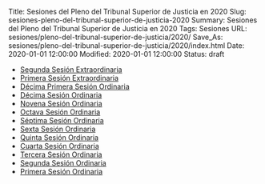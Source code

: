 Title: Sesiones del Pleno del Tribunal Superior de Justicia en 2020
Slug: sesiones-pleno-del-tribunal-superior-de-justicia-2020
Summary: Sesiones del Pleno del Tribunal Superior de Justicia en 2020
Tags: Sesiones
URL: sesiones/pleno-del-tribunal-superior-de-justicia/2020/
Save_As: sesiones/pleno-del-tribunal-superior-de-justicia/2020/index.html
Date: 2020-01-01 12:00:00
Modified: 2020-01-01 12:00:00
Status: draft

- [Segunda Sesión Extraordinaria](segunda-sesion-extraordinaria/)
- [Primera Sesión Extraordinaria](primera-sesion-extraordinaria/)
- [Décima Primera Sesión Ordinaria](decima-primera-sesion-ordinaria/)
- [Décima Sesión Ordinaria](decima-sesion-ordinaria/)
- [Novena Sesión Ordinaria](novena-sesion-ordinaria/)
- [Octava Sesión Ordinaria](octava-sesion-ordinaria/)
- [Séptima Sesión Ordinaria](septima-sesion-ordinaria/)
- [Sexta Sesión Ordinaria](sexta-sesion-ordinaria/)
- [Quinta Sesión Ordinaria](quinta-sesion-ordinaria/)
- [Cuarta Sesión Ordinaria](cuarta-sesion-ordinaria/)
- [Tercera Sesión Ordinaria](tercera-sesion-ordinaria/)
- [Segunda Sesión Ordinaria](segunda-sesion-ordinaria/)
- [Primera Sesión Ordinaria](primera-sesion-ordinaria/)



